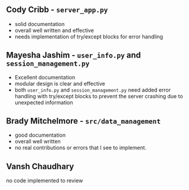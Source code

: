 ## Cody Cribb - `server_app.py`
- solid documentation
- overall well written and effective
- needs implementation of try/except blocks for error handling

## Mayesha Jashim - `user_info.py` and `session_management.py`
- Excellent documentation
- modular design is clear and effective
- both `user_info.py` and  `session_management.py` need added error handling with try/except blocks to prevent the server crashing due to unexpected information

## Brady Mitchelmore - `src/data_management`
- good documentation 
- overall well written
- no real contributions or errors that I see to implement.

## Vansh Chaudhary
no code implemented to review
